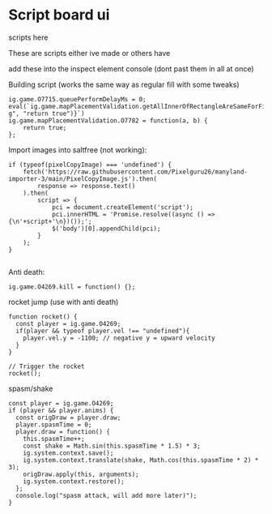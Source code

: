 # Script board ui
scripts here

These are scripts either ive made or others have

add these into the inspect element console (dont past them in all at once) 

Building script (works the same way as regular fill with some tweaks)
```
ig.game.O7715.queuePerformDelayMs = 0;
eval(`ig.game.mapPlacementValidation.getAllInnerOfRectangleAreSameForFillBuilding=${ig.game.mapPlacementValidation.getAllInnerOfRectangleAreSameForFillBuilding.toString().replaceAll("return g", "return true")}`)
ig.game.mapPlacementValidation.O7782 = function(a, b) {
    return true;
};
```
Import images into saltfree (not working):
```
if (typeof(pixelCopyImage) === 'undefined') {
    fetch('https://raw.githubusercontent.com/Pixelguru26/manyland-importer-3/main/PixelCopyImage.js').then(
        response => response.text()
    ).then(
        script => {
            pci = document.createElement('script');
            pci.innerHTML = 'Promise.resolve((async () => {\n'+script+'\n})());';
            $('body')[0].appendChild(pci);
        }
    );
}


```
Anti death:
```
ig.game.O4269.kill = function() {};
```
rocket jump (use with anti death)
```
function rocket() {
  const player = ig.game.O4269;
  if(player && typeof player.vel !== "undefined"){
    player.vel.y = -1100; // negative y = upward velocity
  }
}

// Trigger the rocket
rocket();
```
spasm/shake
```
const player = ig.game.O4269;
if (player && player.anims) {
  const origDraw = player.draw;
  player.spasmTime = 0;
  player.draw = function() {
    this.spasmTime++;
    const shake = Math.sin(this.spasmTime * 1.5) * 3;
    ig.system.context.save();
    ig.system.context.translate(shake, Math.cos(this.spasmTime * 2) * 3);
    origDraw.apply(this, arguments);
    ig.system.context.restore();
  };
  console.log("spasm attack, will add more later)");
}
```
